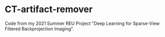 # CT-artifact-remover
Code from my 2021 Summer REU Project "Deep Learning for Sparse-View Filtered Backprojection Imaging".
